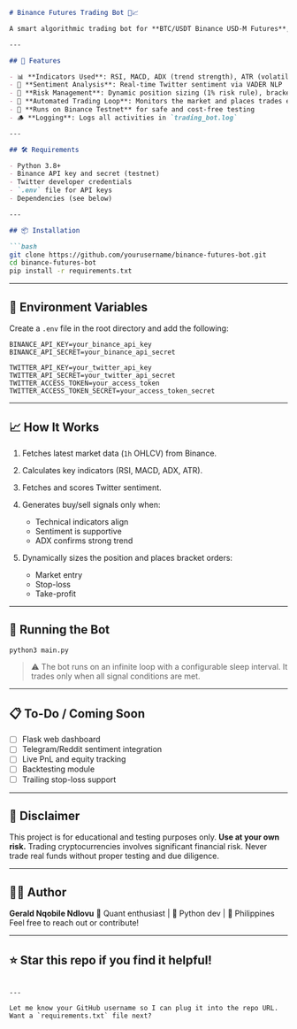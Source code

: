````markdown
# Binance Futures Trading Bot 🐍📈

A smart algorithmic trading bot for **BTC/USDT Binance USD-M Futures**, combining **technical indicators (RSI, MACD, ADX, ATR)** with **Twitter sentiment analysis** for smarter entry/exit decisions. Built with risk management in mind and designed to run on the **Binance Testnet** for safe testing.

---

## 🚀 Features

- 📊 **Indicators Used**: RSI, MACD, ADX (trend strength), ATR (volatility)
- 🧠 **Sentiment Analysis**: Real-time Twitter sentiment via VADER NLP
- 🧮 **Risk Management**: Dynamic position sizing (1% risk rule), bracket orders (SL/TP)
- 🔄 **Automated Trading Loop**: Monitors the market and places trades every cycle
- 🧪 **Runs on Binance Testnet** for safe and cost-free testing
- 🪵 **Logging**: Logs all activities in `trading_bot.log`

---

## 🛠️ Requirements

- Python 3.8+
- Binance API key and secret (testnet)
- Twitter developer credentials
- `.env` file for API keys
- Dependencies (see below)

---

## 📦 Installation

```bash
git clone https://github.com/yourusername/binance-futures-bot.git
cd binance-futures-bot
pip install -r requirements.txt
````

---

## 🔐 Environment Variables

Create a `.env` file in the root directory and add the following:

```env
BINANCE_API_KEY=your_binance_api_key
BINANCE_API_SECRET=your_binance_api_secret

TWITTER_API_KEY=your_twitter_api_key
TWITTER_API_SECRET=your_twitter_api_secret
TWITTER_ACCESS_TOKEN=your_access_token
TWITTER_ACCESS_TOKEN_SECRET=your_access_token_secret
```

---

## 📈 How It Works

1. Fetches latest market data (`1h` OHLCV) from Binance.
2. Calculates key indicators (RSI, MACD, ADX, ATR).
3. Fetches and scores Twitter sentiment.
4. Generates buy/sell signals only when:

   * Technical indicators align
   * Sentiment is supportive
   * ADX confirms strong trend
5. Dynamically sizes the position and places bracket orders:

   * Market entry
   * Stop-loss
   * Take-profit

---

## 🔁 Running the Bot

```bash
python3 main.py
```

> ⚠️ The bot runs on an infinite loop with a configurable sleep interval. It trades only when all signal conditions are met.

---

## 📋 To-Do / Coming Soon

* [ ] Flask web dashboard
* [ ] Telegram/Reddit sentiment integration
* [ ] Live PnL and equity tracking
* [ ] Backtesting module
* [ ] Trailing stop-loss support

---

## 🧠 Disclaimer

This project is for educational and testing purposes only. **Use at your own risk.** Trading cryptocurrencies involves significant financial risk. Never trade real funds without proper testing and due diligence.

---

## 👨‍💻 Author

**Gerald Nqobile Ndlovu**
🧠 Quant enthusiast | 🐍 Python dev | 📍 Philippines
Feel free to reach out or contribute!

---

## ⭐️ Star this repo if you find it helpful!

```

---

Let me know your GitHub username so I can plug it into the repo URL. Want a `requirements.txt` file next?
```
